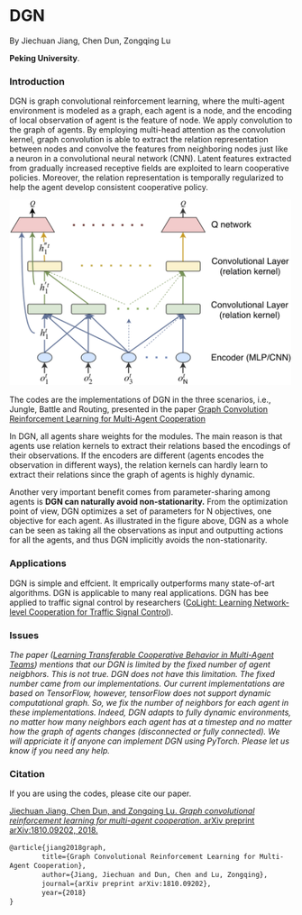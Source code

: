 # DGN

By Jiechuan Jiang, Chen Dun, Zongqing Lu

**Peking University**.


### Introduction

DGN is graph convolutional reinforcement learning, where the multi-agent environment is modeled as a graph, each agent is a node, and the encoding of local observation of agent is the feature of node. We apply convolution to the graph of agents. By employing multi-head attention as the convolution kernel, graph convolution is able to extract the relation representation between nodes and convolve the features from neighboring nodes just like a neuron in a convolutional neural network (CNN). Latent features extracted from gradually increased receptive fields are exploited to learn cooperative policies. Moreover, the relation representation is temporally regularized to help the agent develop consistent cooperative policy.

<img src="arch.png" alt="DGN" width="500">

The codes are the implementations of DGN in the three scenarios, i.e., Jungle, Battle and Routing, presented in the paper
[Graph Convolution Reinforcement Learning for Multi-Agent Cooperation](https://arxiv.org/abs/1810.09202)

In DGN, all agents share weights for the modules. The main reason is that agents use relation kernels to extract their relations based the encodings of their observations. If the encoders are different (agents encodes the observation in different ways), the relation kernels can hardly learn to extract their relations since the graph of agents is highly dynamic. 

Another very important benefit comes from parameter-sharing among agents is **DGN can naturally avoid non-stationarity.** From the optimization point of view, DGN optimizes a set of parameters for N objectives, one objective for each agent. As illustrated in the figure above, DGN as a whole can be seen as taking all the observations as input and outputting actions for all the agents, and thus DGN implicitly avoids the non-stationarity. 


### Applications

DGN is simple and effcient. It emprically outperforms many state-of-art algorithms. DGN is applicable to many real applications. DGN has bee applied to traffic signal control by researchers ([CoLight: Learning Network-level Cooperation for Traffic Signal Control](https://arxiv.org/abs/1905.05717)). 


### Issues

*The paper ([Learning Transferable Cooperative Behavior in Multi-Agent Teams](https://arxiv.org/pdf/1906.01202.pdf)) mentions that our DGN is limited by the fixed number of agent neigbhors. This is not true. DGN does not have this limitation. The fixed number came from our implementations. Our current implementations are based on TensorFlow, however, tensorFlow does not support dynamic computational graph. So, we fix the number of neighbors for each agent in these implementations. Indeed, DGN adapts to fully dynamic environments, no matter how many neighbors each agent has at a timestep and no matter how the graph of agents changes (disconnected or fully connected). We will appriciate it if anyone can implement DGN using PyTorch. Please let us know if you need any help.*

### Citation

If you are using the codes, please cite our paper.

[Jiechuan Jiang, Chen Dun, and Zongqing Lu. *Graph convolutional reinforcement learning for multi-agent cooperation*. arXiv preprint arXiv:1810.09202, 2018.](https://arxiv.org/abs/1810.09202)

	@article{jiang2018graph,
        	title={Graph Convolutional Reinforcement Learning for Multi-Agent Cooperation},
        	author={Jiang, Jiechuan and Dun, Chen and Lu, Zongqing},
        	journal={arXiv preprint arXiv:1810.09202},
        	year={2018}
	}

